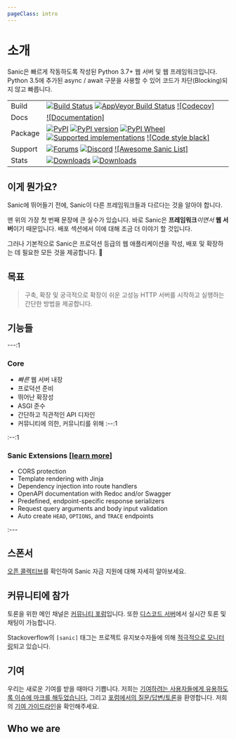 ```yaml
---
pageClass: intro
---
```


# 소개

Sanic은 빠르게 작동하도록 작성된 Python 3.7+ 웹 서버 및 웹 프레임워크입니다. Python 3.5에 추가된 async / await 구문을 사용할 수 있어 코드가 차단(Blocking)되지 않고 빠릅니다.

|         |                                                                                                                               |
| ------- | ----------------------------------------------------------------------------------------------------------------------------- |
| Build   | [![Build Status][1]][1] [![AppVeyor Build Status][3]][2] [![Codecov]][3]                                                      |
| Docs    | [![Documentation]][4]                                                                                                         |
| Package | [![PyPI][7]][5] [![PyPI version][9]][5] [![PyPI Wheel][11]][6] [![Supported implementations][13]][6] [![Code style black]][7] |
| Support | [![Forums][16]][8] [![Discord][18]][9] [![Awesome Sanic List]][10]                                                            |
| Stats   | [![Downloads][21]][11] [![Downloads][23]][11]                                                                                 |

## 이게 뭔가요?

Sanic에 뛰어들기 전에, Sanic이 다른 프레임워크들과 다르다는 것을 알아야 합니다.

맨 위의 가장 첫 번째 문장에 큰 실수가 있습니다. 바로 Sanic은 **프레임워크**_이면서_ **웹 서버**이기 때문입니다. 배포 섹션에서 이에 대해 조금 더 이야기 할 것입니다.

그러나 기본적으로 Sanic은 프로덕션 등급의 웹 애플리케이션을 작성, 배포 및 확장하는 데 필요한 모든 것을 제공합니다. :rocket:

## 목표

> 구축, 확장 및 궁극적으로 확장이 쉬운 고성능 HTTP 서버를 시작하고 실행하는 간단한 방법을 제공합니다.
## 기능들

---:1

### Core

- _빠른_ 웹 서버 내장
- 프로덕션 준비
- 뛰어난 확장성
- ASGI 준수
- 간단하고 직관적인 API 디자인
- 커뮤니티에 의한, 커뮤니티를 위해 :--:1

:--:1

### Sanic Extensions [[learn more](../plugins/sanic-ext/getting-started.md)]

- CORS protection
- Template rendering with Jinja
- Dependency injection into route handlers
- OpenAPI documentation with Redoc and/or Swagger
- Predefined, endpoint-specific response serializers
- Request query arguments and body input validation
- Auto create `HEAD`, `OPTIONS`, and `TRACE` endpoints

:---



## 스폰서

[오픈 콜렉티브](https://opencollective.com/sanic-org)를 확인하여 Sanic 자금 지원에 대해 자세히 알아보세요.


## 커뮤니티에 참가

토론을 위한 메인 채널은 [커뮤니티 포럼](https://community.sanicframework.org/)입니다. 또한 [디스코드 서버](https://discord.gg/FARQzAEMAA)에서 실시간 토론 및 채팅이 가능합니다.

Stackoverflow의 `[sanic]` 태그는 프로젝트 유지보수자들에 의해 [적극적으로 모니터링](https://stackoverflow.com/questions/tagged/sanic)되고 있습니다.

## 기여

우리는 새로운 기여를 받을 때마다 기쁩니다. 저희는 [기여하려는 사용자들에게 유용하도록 이슈에 마크를 해두었습니다](https://github.com/sanic-org/sanic/issues?q=is%3Aopen+is%3Aissue+label%3Abeginner), 그리고 [포럼에서의 질문/답변/토론](https://community.sanicframework.org/)을 환영합니다. 저희의 [기여 가이드라인](https://github.com/sanic-org/sanic/blob/master/CONTRIBUTING.rst)을 확인해주세요.

## Who we are

<Contributions />

[1]: https://travis-ci.com/sanic-org/sanic.svg?branch=master
[9]: https://img.shields.io/pypi/pyversions/sanic.svg
[23]: https://pepy.tech/badge/sanic/week
[21]: https://pepy.tech/badge/sanic/month
[18]: https://img.shields.io/discord/812221182594121728?logo=discord
[16]: https://img.shields.io/badge/forums-community-ff0068.svg
[11]: https://img.shields.io/pypi/wheel/sanic.svg
[13]: https://img.shields.io/pypi/implementation/sanic.svg
[3]: https://ci.appveyor.com/api/projects/status/d8pt3ids0ynexi8c/branch/master?svg=true
[7]: https://img.shields.io/pypi/v/sanic.svg
[1]: https://travis-ci.com/sanic-org/sanic
[2]: https://ci.appveyor.com/project/sanic-org/sanic
[3]: https://codecov.io/gh/sanic-org/sanic
[4]: http://sanic.readthedocs.io/en/latest/?badge=latest
[5]: https://pypi.python.org/pypi/sanic/
[5]: https://pypi.python.org/pypi/sanic/
[6]: https://pypi.python.org/pypi/sanic
[6]: https://pypi.python.org/pypi/sanic
[7]: https://github.com/ambv/black
[8]: https://community.sanicframework.org/
[9]: https://discord.gg/FARQzAEMAA
[10]: https://github.com/mekicha/awesome-sanic
[11]: https://pepy.tech/project/sanic
[11]: https://pepy.tech/project/sanic
